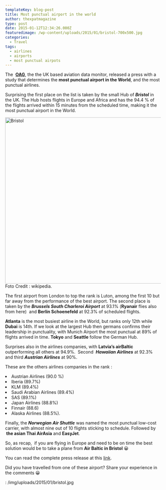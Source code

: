 ```yaml
---
templateKey: blog-post
title: Most punctual airport in the world
author: thexpatmagazine
type: post
date: 2015-01-12T12:34:26.000Z
featuredimage: /wp-content/uploads/2015/01/bristol-700x500.jpg
categories:
  - Travel
tags:
  - airlines
  - airports
  - most punctual airpots
---
```


The  <a href="https://www.oag.com" target="_blank"><strong>OAG</strong></a>, the the UK based aviation data monitor, released a press with a study that determines the **most punctual airport in the World**, and the most punctual airlines.

Surprising the first place on the list is taken by the small Hub of _**Bristol**_ in the UK. The Hub hosts flights in Europe and Africa and has the 94.4 % of the flights arrived within 15 minutes from the scheduled time, making it the most punctual airport in the World.<!--more-->

<img  src="/img/uploads/2015/01/bristol.jpg" alt="Bristol" width="750" height="536" srcset="/img/uploads/2015/01/bristol.jpg 750w, /img/uploads/2015/01/bristol-300x214.jpg 300w, /img/uploads/2015/01/bristol-700x500.jpg 700w" sizes="(max-width: 750px) 100vw, 750px" />Foto Credit : wikipedia.

The first airport from London to top the rank is Luton, among the first 10 but far away from the performance of the best airport. The second place is taken by the **_Brussels South Charleroi Airport_** at 93.1% (**Ryanair** flies also from here)  and **Berlin Schoenefeld** at 92.3% of scheduled flights.

**Atlanta** is the most busiest airline in the World, but ranks only 12th while **Dubai** is 14th. If we look at the largest Hub then germans confirms their leadership in punctuality, with Munich Airport the most punctual at 89% of flights arrived in time. **Tokyo** and **Seattle** follow the German Hub.

Surprises also in the airlines companies, with **Latvia&#8217;s airBaltic** outperforming all others at 94.9%.  Second  **_Hawaiian Airlines_** at 92.3% and third _**Austrian Airlines**_ at 90%.

These are the others airlines companies in the rank :

<li>
  Austrian Airlines (90.0 %)
</li>
<li>
  Iberia (89.7%)
</li>
<li>
  KLM (89.4%)
</li>
<li>
  Saudi Arabian Airlines (89.4%)
</li>
<li>
  SAS (89.1%)
</li>
<li>
  Japan Airlines (88.8%)
</li>
<li>
  Finnair (88.6)
</li>
<li>
  Alaska Airlines (88.5%).
</li>

<p>
  Finally, the <em><strong>Norwegian Air Shuttle</strong></em> was named the most punctual low-cost carrier, with almost nine out of 10 flights sticking to schedule. Followed by <strong> the asian Thai AirAsia</strong> and <strong>EasyJet</strong>.
</p>

<p>
  So, as recap,  if you are flying in Europe and need to be on time the best solution would be to take a plane from<strong> Air Baltic in Bristol</strong> 😀
</p>

<p>
  You can read the complete press release at this <a href="https://www.oag.com/Press-Room/bristol-airport-and-airbaltic-win-global-otp-battle" target="_blank">link</a>.
</p>

<p>
  Did you have travelled from one of these airport? Share your experience in the comments 😀
</p>

<p>

: /img/uploads/2015/01/bristol.jpg
